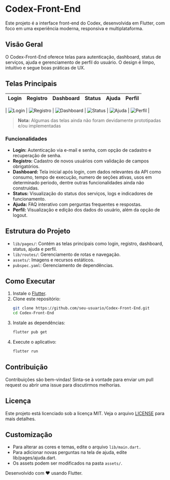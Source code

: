 # Codex-Front-End

Este projeto é a interface front-end do Codex, desenvolvida em Flutter, com foco em uma experiência moderna, responsiva e multiplataforma.

## Visão Geral

O Codex-Front-End oferece telas para autenticação, dashboard, status de serviços, ajuda e gerenciamento de perfil do usuário. O design é limpo, intuitivo e segue boas práticas de UX.

## Telas Principais

| Login | Registro | Dashboard | Status | Ajuda | Perfil |
|-------|----------|-----------|--------|-------|--------|

| ![Login](<img width="258" height="563" alt="image" src="https://github.com/user-attachments/assets/95748bd3-1a0d-42d4-a55e-70f516d082d0" />
) | ![Registro](<img width="256" height="562" alt="image" src="https://github.com/user-attachments/assets/17f90f01-3921-4f4b-ae7b-091e08ad45fe" />
) | ![Dashboard](<img width="259" height="562" alt="image" src="https://github.com/user-attachments/assets/91c59489-3ba8-45dd-b5cf-fa8bd2acb33f" />
) | ![Status](<img width="257" height="564" alt="image" src="https://github.com/user-attachments/assets/7b0d917d-a611-4b05-89aa-daa9e8e7ed51" />
) | ![Ajuda](<img width="258" height="562" alt="image" src="https://github.com/user-attachments/assets/8cfa75dd-aa37-48f7-b66b-63f023ef0de4" />
) | ![Perfil](<img width="261" height="559" alt="image" src="https://github.com/user-attachments/assets/cdb4dfc1-ed88-4270-92c9-03065e20aa50" />
) |
> **Nota:** Algumas das telas ainda não foram devidamente prototipadas e/ou implementadas

### Funcionalidades

- **Login:** Autenticação via e-mail e senha, com opção de cadastro e recuperação de senha.
- **Registro:** Cadastro de novos usuários com validação de campos obrigatórios.
- **Dashboard:** Tela inicial após login, com dados relevantes da API como consumo, tempo de execução, numero de seções ativas, usos em determinado periodo, dentre outras funcionalidades ainda não construidas.
- **Status:** Visualização do status dos serviços, logs e indicadores de funcionamento.
- **Ajuda:** FAQ interativo com perguntas frequentes e respostas.
- **Perfil:** Visualização e edição dos dados do usuário, além da opção de logout.

## Estrutura do Projeto

- `lib/pages/`: Contém as telas principais como login, registro, dashboard, status, ajuda e perfil.
- `lib/routes/`: Gerenciamento de rotas e navegação.
- `assets/`: Imagens e recursos estáticos.
- `pubspec.yaml`: Gerenciamento de dependências.

## Como Executar

1. Instale o [Flutter](https://flutter.dev/docs/get-started/install).
2. Clone este repositório:
   ```sh
   git clone https://github.com/seu-usuario/Codex-Front-End.git
   cd Codex-Front-End
   ```
3. Instale as dependências:
   ```sh
   flutter pub get
   ```
4. Execute o aplicativo:
   ```sh
   flutter run
   ```

## Contribuição

Contribuições são bem-vindas! Sinta-se à vontade para enviar um pull request ou abrir uma issue para discutirmos melhorias.

## Licença

Este projeto está licenciado sob a licença MIT. Veja o arquivo [LICENSE](LICENSE) para mais detalhes.

## Customização
* Para alterar as cores e temas, edite o arquivo `lib/main.dart.`
* Para adicionar novas perguntas na tela de ajuda, edite lib/pages/ajuda.dart.
* Os assets podem ser modificados na pasta `assets/`.


Desenvolvido com ❤️ usando Flutter.
